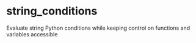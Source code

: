 # string_conditions
Evaluate string Python conditions while keeping control on functions and variables accessible
